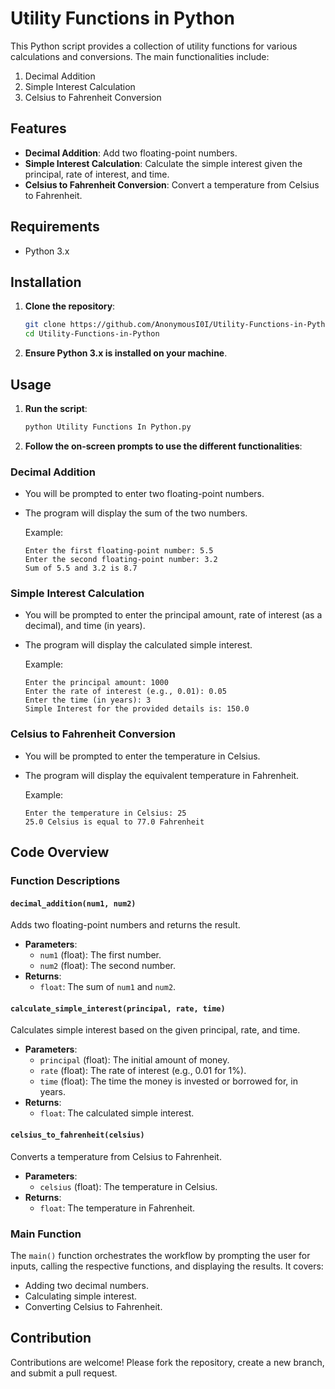 # Utility Functions in Python

This Python script provides a collection of utility functions for various calculations and conversions. The main functionalities include:

1. Decimal Addition
2. Simple Interest Calculation
3. Celsius to Fahrenheit Conversion

## Features

- **Decimal Addition**: Add two floating-point numbers.
- **Simple Interest Calculation**: Calculate the simple interest given the principal, rate of interest, and time.
- **Celsius to Fahrenheit Conversion**: Convert a temperature from Celsius to Fahrenheit.

## Requirements

- Python 3.x

## Installation

1. **Clone the repository**:

    ```bash
    git clone https://github.com/AnonymousI0I/Utility-Functions-in-Python.git
    cd Utility-Functions-in-Python
    ```

2. **Ensure Python 3.x is installed on your machine**.

## Usage

1. **Run the script**:

    ```bash
    python Utility Functions In Python.py
    ```

2. **Follow the on-screen prompts to use the different functionalities**:

### Decimal Addition

- You will be prompted to enter two floating-point numbers.
- The program will display the sum of the two numbers.

    Example:

    ```
    Enter the first floating-point number: 5.5
    Enter the second floating-point number: 3.2
    Sum of 5.5 and 3.2 is 8.7
    ```

### Simple Interest Calculation

- You will be prompted to enter the principal amount, rate of interest (as a decimal), and time (in years).
- The program will display the calculated simple interest.

    Example:

    ```
    Enter the principal amount: 1000
    Enter the rate of interest (e.g., 0.01): 0.05
    Enter the time (in years): 3
    Simple Interest for the provided details is: 150.0
    ```

### Celsius to Fahrenheit Conversion

- You will be prompted to enter the temperature in Celsius.
- The program will display the equivalent temperature in Fahrenheit.

    Example:

    ```
    Enter the temperature in Celsius: 25
    25.0 Celsius is equal to 77.0 Fahrenheit
    ```

## Code Overview

### Function Descriptions

#### `decimal_addition(num1, num2)`

Adds two floating-point numbers and returns the result.

- **Parameters**:
  - `num1` (float): The first number.
  - `num2` (float): The second number.
- **Returns**:
  - `float`: The sum of `num1` and `num2`.

#### `calculate_simple_interest(principal, rate, time)`

Calculates simple interest based on the given principal, rate, and time.

- **Parameters**:
  - `principal` (float): The initial amount of money.
  - `rate` (float): The rate of interest (e.g., 0.01 for 1%).
  - `time` (float): The time the money is invested or borrowed for, in years.
- **Returns**:
  - `float`: The calculated simple interest.

#### `celsius_to_fahrenheit(celsius)`

Converts a temperature from Celsius to Fahrenheit.

- **Parameters**:
  - `celsius` (float): The temperature in Celsius.
- **Returns**:
  - `float`: The temperature in Fahrenheit.

### Main Function

The `main()` function orchestrates the workflow by prompting the user for inputs, calling the respective functions, and displaying the results. It covers:

- Adding two decimal numbers.
- Calculating simple interest.
- Converting Celsius to Fahrenheit.

## Contribution

Contributions are welcome! Please fork the repository, create a new branch, and submit a pull request.

